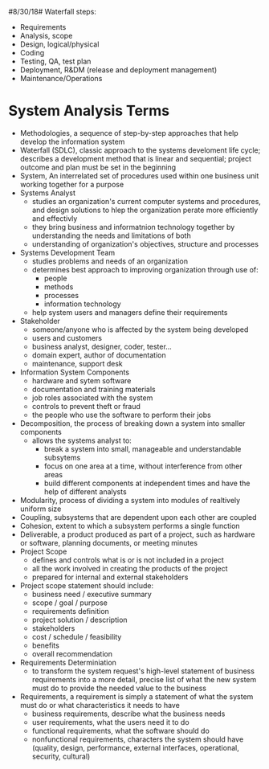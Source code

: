 #8/30/18#
Waterfall steps:
- Requirements
- Analysis, scope
- Design, logical/physical
- Coding
- Testing, QA, test plan
- Deployment, R&DM (release and deployment management)
- Maintenance/Operations

# System Analysis Terms #
- Methodologies, a sequence of step-by-step approaches that help develop the information system
- Waterfall (SDLC), classic approach to the systems develoment life cycle; describes a development method that is linear and sequential; project outcome and plan must be set in the beginning
- System, An interrelated set of procedures used within one business unit working together for a purpose
- Systems Analyst
    - studies an organization's current computer systems and procedures, and design solutions to hlep the organization perate more efficiently and effectivly
    - they bring business and informatnion technology together by understanding the needs and limitations of both
    - understanding of organization's objectives, structure and processes
- Systems Development Team
    - studies problems and needs of an organization
    - determines best approach to improving organization through use of:
        - people
        - methods
        - processes
        - information technology
    - help system users and managers define their requirements
- Stakeholder
    - someone/anyone who is affected by the system being developed
    - users and customers
    - business analyst, designer, coder, tester...
    - domain expert, author of documentation
    - maintenance, support desk
- Information System Components
    - hardware and sytem software
    - documentation and training materials
    - job roles associated with the system
    - controls to prevent theft or fraud
    - the people who use the software to perform their jobs
- Decomposition, the process of breaking down a system into smaller components
    - allows the systems analyst to:
        - break a system into small, manageable and understandable subsytems
        - focus on one area at a time, without interference from other areas
        - build different components at independent times and have the help of different analysts
- Modularity, process of dividing a system into modules of realtively uniform size
- Coupling, subsystems that are dependent upon each other are coupled
- Cohesion, extent to which a subsystem performs a single function
- Deliverable, a product produced as part of a project, such as hardware or software, planning documents, or meeting minutes
- Project Scope
    - defines and controls what is or is not included in a project
    - all the work involved in creating the products of the project
    - prepared for internal and external stakeholders
- Project scope statement should include:
    - business need / executive summary
    - scope / goal / purpose
    - requirements definition
    - project solution / description
    - stakeholders
    - cost / schedule / feasibility
    - benefits
    - overall recommendation
- Requirements Determiniation
    - to transform the system request's high-level statement of business requirements into a more detail, precise list of what the new system must do to provide the needed value to the business
- Requirements, a requirement is simply a statement of what the system must do or what characteristics it needs to have
    - business requirements, describe what the business needs
    - user requirements, what the users need it to do
    - functional requirements, what the software should do
    - nonfunctional requirements, characters the system should have (quality, design, performance, external interfaces, operational, security, cultural)



